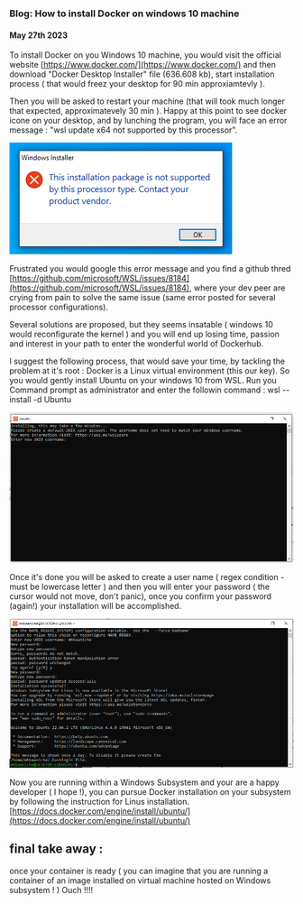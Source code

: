 <h3>Blog: How to install Docker on windows 10 machine </h3>
<h4> May 27th 2023 </h4>


To install Docker on you Windows 10 machine, you would visit the official website [https://www.docker.com/](https://www.docker.com/)
and then download "Docker Desktop Installer" file (636.608 kb), start installation process ( that would freez your desktop for 90 min approxiamtevly ).

Then you will be asked to restart your machine (that will took much longer that expected, approximatevely 30 min ).
Happy at this point to see docker icone on your desktop, and by lunching the program, you will face an error message : 
 "wsl update x64 not supported by this processor".
 
 ![Install docker/Error message Windows 10.png](https://raw.githubusercontent.com/MHKAANICHE/MHKAANICHE/main/Install%20docker/Error%20message%20Windows%2010.PNG)
 
Frustrated you would google this error message and you find a github thred [https://github.com/microsoft/WSL/issues/8184](https://github.com/microsoft/WSL/issues/8184), where your dev peer 
are crying from pain to solve the same issue (same error posted for several processor configurations). 

Several solutions are proposed, but they seems insatable ( windows 10 would reconfigurate the kernel ) and you will end up losing time, passion and interest
in your path to enter the wonderful world of Dockerhub. 

I suggest the following process, that would save your time, by tackling the problem at it's root :  Docker is a Linux virtual environment (this our key).
So you would gently install Ubuntu on your windows 10 from WSL.
Run you Command prompt as administrator and enter the followin command : 
wsl --install -d Ubuntu

![Install docker/Ubuntu installation.png](https://raw.githubusercontent.com/MHKAANICHE/MHKAANICHE/main/Install%20docker/Ubuntu%20installation.PNG)

Once it's done you will be asked to create a user name ( regex condition - must be lowercase letter ) and then you will enter your password ( the cursor would not 
move, don't panic), once you confirm your password (again!) your installation will be accomplished.

![Install docker/install ubuto user.png](https://raw.githubusercontent.com/MHKAANICHE/MHKAANICHE/main/Install%20docker/install%20ubuto%20user.PNG)

Now you are running within a Windows Subsystem and your are a happy developer ( I hope !), you can pursue Docker installation on your subsystem by following the instruction for Linus installation. 
[https://docs.docker.com/engine/install/ubuntu/](https://docs.docker.com/engine/install/ubuntu/)

<h2>final take away :</h2> 
once your container is ready ( you can imagine that you are running a container of an image installed on virtual machine hosted on Windows subsystem ! ) Ouch !!!!  


